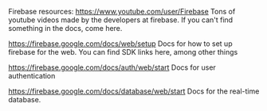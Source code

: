 
Firebase resources:
https://www.youtube.com/user/Firebase
Tons of youtube videos made by the developers at firebase.  If you can't find something in the docs, come here.

https://firebase.google.com/docs/web/setup
Docs for how to set up firebase for the web.  You can find SDK links here, among other things

https://firebase.google.com/docs/auth/web/start
Docs for user authentication

https://firebase.google.com/docs/database/web/start
Docs for the real-time database.